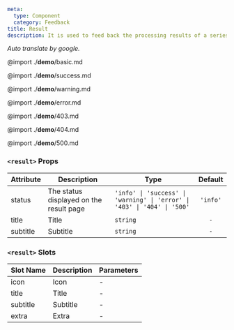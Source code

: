 ```yaml
meta:
  type: Component
  category: Feedback
title: Result
description: It is used to feed back the processing results of a series of operation tasks. It is used when there are important operations that need to inform the user of the processing results and the feedback content is more complicated.
```

*Auto translate by google.*

@import ./__demo__/basic.md

@import ./__demo__/success.md

@import ./__demo__/warning.md

@import ./__demo__/error.md

@import ./__demo__/403.md

@import ./__demo__/404.md

@import ./__demo__/500.md


### `<result>` Props

|Attribute|Description|Type|Default|
|---|---|---|:---:|
|status|The status displayed on the result page|`'info' \| 'success' \| 'warning' \| 'error' \| '403' \| '404' \| '500'`|`'info'`|
|title|Title|`string`|`-`|
|subtitle|Subtitle|`string`|`-`|
### `<result>` Slots

|Slot Name|Description|Parameters|
|---|---|---|
|icon|Icon|-|
|title|Title|-|
|subtitle|Subtitle|-|
|extra|Extra|-|


